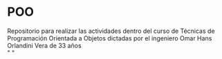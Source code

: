 # POO
Repositorio para realizar las actividades dentro del curso de Técnicas de Programación Orientada a Objetos dictadas por el ingeniero Omar Hans Orlandini Vera de 33 años  
" " 



